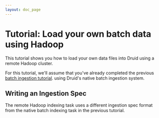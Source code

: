 ```yaml
---
layout: doc_page
---
```


# Tutorial: Load your own batch data using Hadoop

This tutorial shows you how to load your own data files into Druid using a remote Hadoop cluster.

For this tutorial, we'll assume that you've already completed the previous [batch ingestion tutorial](tutorial-batch.html).
using Druid's native batch ingestion system.

## Writing an Ingestion Spec

The remote Hadoop indexing task uses a different ingestion spec format from the native batch indexing task in the previous tutorial.



